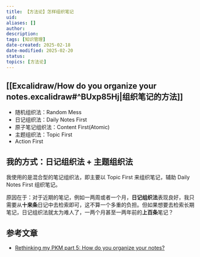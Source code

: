 ```yaml
---
title: 【方法论】怎样组织笔记
uid: 
aliases: []
author: 
description: 
tags: [知识管理]
date-created: 2025-02-18
date-modified: 2025-02-20
status: 
topics: [方法论]
---
```


## [[Excalidraw/How do you organize your notes.excalidraw#^BUxp85Hj|组织笔记的方法]]

- 随机组织法：Random Mess
- 日记组织法：Daily Notes First
- 原子笔记组织法：Content First(Atomic)
- 主题组织法：Topic First
- Action First

## 我的方式：日记组织法 + 主题组织法

我使用的是混合型的笔记组织法，即主要以 Topic First 来组织笔记，辅助 Daily Notes First 组织笔记。

原因在于：对于近期的笔记，例如一两周或者一个月，**日记组织法**表现良好，我只需要从**十来条**日记中去检索即可，这不算一个多重的负担。但如果想要去检索长期笔记，日记组织法就太为难人了，一两个月甚至一两年前的**上百条**笔记？

## 参考文章

- [Rethinking my PKM part 5: How do you organize your notes?](https://www.youtube.com/watch?v=AtdAAD47aQY&t=602s)
